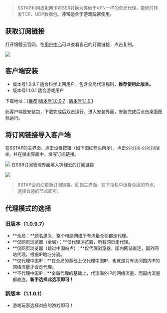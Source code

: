 

> SSTAP利用虚拟网卡将SSR转换为类似于VPN一样的全局代理，能同时转发TCP、UDP数据包。**非常适合于游戏玩家使用。**


## 获取订阅链接

打开锦鲤云官网，在[用户中心](https://ssr.koicloud.pw/user)可以查看自己的订阅链接，点击复制。

![](https://i.loli.net/2019/12/06/Zk9nJLopcsRfCWA.png)

## 客户端安装

* 版本号1.0.9.7  适合科学上网用户，包含全局代理规则，**推荐使用此版本。**
* 版本号1.1.0.1  适合游戏用户

下载地址：[\[推荐\]版本号1.0.9.7](https://yun-1256050155.cos.ap-beijing.myqcloud.com/ssr/%28%E6%8E%A8%E8%8D%90%29SSTap-beta-setup-1.0.9.7.exe.7z) \|  [版本号1.1.0.1](https://yun-1256050155.cos.ap-beijing.myqcloud.com/ssr/SSTap-beta-setup-1.1.0.1.exe.7z)

此客户端是安装包，下载完成后双击运行，进入安装界面，安装完成后点击桌面图标运行。

## 将订阅链接导入客户端

在SSTAP的主界面，点击设置按钮（如下图红箭头所示），点击`SSR订阅`-`SSR订阅管理`，并在弹出界面中，填写订阅链接。

![](https://i.loli.net/2019/12/06/a43NMifp8vZoGuS.png)
在SSR订阅管理界面填入锦鲤云的订阅链接

![](https://i.loli.net/2019/12/06/SsI4n2pb1BH3f6G.png)
>SSTAP会自动更新订阅链接，回到主界面，在下拉栏中选择合适的节点，选择合适的节点即可。




## 代理模式的选择

### 旧版本（1.0.9.7）

* **全局：**顾名思义，整个电脑网络所有流量全部都走代理。
* **仅网页浏览器（全局）：**仅代理浏览器，所有网页走代理。
* **仅网页浏览器（跳过中国站点）：**仅代理浏览器，国内网站直连，国外网站代理，根据IP地址分流。
* **仅代理中国IP：**在全局的基础上仅代理中国IP，也就是只有访问国内IP的网络流量才会走代理。
* **不代理中国IP：**全局代理的基础上，代理海外IP的网络流量，而国内流量都直连，**新手选择此选项即可！**

### 新版本（1.1.0.1）

* 游戏玩家选择对应的游戏即可！


